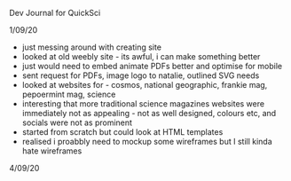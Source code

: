 Dev Journal for QuickSci

1/09/20

- just messing around with creating site
- looked at old weebly site - its awful, i can make something better
- just would need to embed animate PDFs better and optimise for mobile
- sent request for PDFs, image logo to natalie, outlined SVG needs
- looked at websites for - cosmos, national geographic, frankie mag, pepoermint mag, science
- interesting that more traditional science magazines websites were immediately not as appealing - not as well designed, colours etc, and socials were not as prominent
- started from scratch but could look at HTML templates
- realised i proabbly need to mockup some wireframes but I still kinda hate wireframes


4/09/20